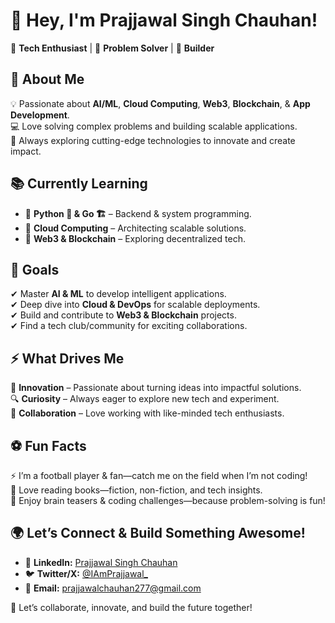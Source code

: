 # 🚀 Hey, I'm Prajjawal Singh Chauhan!

🔹 **Tech Enthusiast** | 🔹 **Problem Solver** | 🔹 **Builder**

## 🌟 About Me
💡 Passionate about **AI/ML**, **Cloud Computing**, **Web3**, **Blockchain**, & **App Development**.  
💻 Love solving complex problems and building scalable applications.  
🚀 Always exploring cutting-edge technologies to innovate and create impact.

## 📚 Currently Learning
- 🔹 **Python 🐍 & Go 🏗️** – Backend & system programming.  
- 🔹 **Cloud Computing** – Architecting scalable solutions.  
- 🔹 **Web3 & Blockchain** – Exploring decentralized tech.

## 🎯 Goals
✔ Master **AI & ML** to develop intelligent applications.  
✔ Deep dive into **Cloud & DevOps** for scalable deployments.  
✔ Build and contribute to **Web3 & Blockchain** projects.  
✔ Find a tech club/community for exciting collaborations.

## ⚡ What Drives Me
🚀 **Innovation** – Passionate about turning ideas into impactful solutions.  
🔍 **Curiosity** – Always eager to explore new tech and experiment.  
🤝 **Collaboration** – Love working with like-minded tech enthusiasts.

## ⚽ Fun Facts
⚡ I’m a football player & fan—catch me on the field when I’m not coding!  
📖 Love reading books—fiction, non-fiction, and tech insights.  
🧠 Enjoy brain teasers & coding challenges—because problem-solving is fun!

## 🌍 Let’s Connect & Build Something Awesome!
- 💼 **LinkedIn:** [Prajjawal Singh Chauhan](https://www.linkedin.com/in/prajjawal-singh-chauhan)
- 🐦 **Twitter/X:** [@IAmPrajjawal_](https://twitter.com/IAmPrajjawal_)
- 📧 **Email:** prajjawalchauhan277@gmail.com

🚀 Let’s collaborate, innovate, and build the future together!

